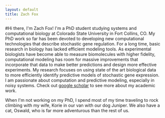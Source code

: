 ```yaml
---
layout: default
title: Zach Fox 
---
```


#Hi there, I'm Zach Fox!
I'm a PhD student studying systems and computational biology at Colorado State University in Fort Collins, CO. My PhD work so far has been devoted to developing new computational technologies that describe stochastic gene regulation. For a long time, basic research in biology has lacked efficient modeling tools. As experimental biologists have become able to measure biomolecules with higher fidelity, computational modeling has room for massive improvements that incorporate that data to make better predictions and design more effective experiments. My research focuses on using state of the art biological data to more efficiently identify predictive models of stochastic gene expression. I am passionate about computation and predictive modeling, especially in noisy systems. Check out [google scholar](href="https://scholar.google.com/citations?user=PrYu53UAAAAJ&hl=en") to see more about my academic work. 


When I'm not working on my PhD, I spend most of my time traveling to rock climbing with my wife, Korie in our van with our dog Juniper. We also have a cat, Oswald, who is far more adventurous than the rest of us. 
